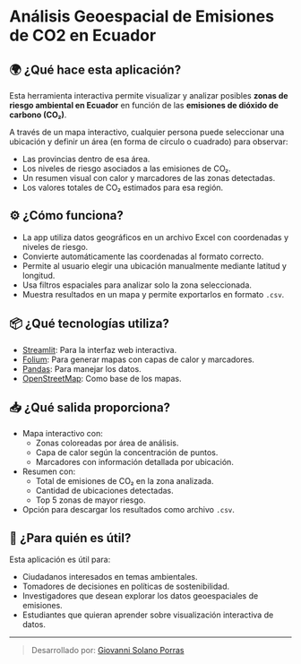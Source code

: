 # Análisis Geoespacial de Emisiones de CO2 en Ecuador

## 🌍 ¿Qué hace esta aplicación?

Esta herramienta interactiva permite visualizar y analizar posibles **zonas de riesgo ambiental en Ecuador** en función de las **emisiones de dióxido de carbono (CO₂)**.

A través de un mapa interactivo, cualquier persona puede seleccionar una ubicación y definir un área (en forma de círculo o cuadrado) para observar:

- Las provincias dentro de esa área.
- Los niveles de riesgo asociados a las emisiones de CO₂.
- Un resumen visual con calor y marcadores de las zonas detectadas.
- Los valores totales de CO₂ estimados para esa región.

## ⚙️ ¿Cómo funciona?

- La app utiliza datos geográficos en un archivo Excel con coordenadas y niveles de riesgo.
- Convierte automáticamente las coordenadas al formato correcto.
- Permite al usuario elegir una ubicación manualmente mediante latitud y longitud.
- Usa filtros espaciales para analizar solo la zona seleccionada.
- Muestra resultados en un mapa y permite exportarlos en formato `.csv`.

## 📦 ¿Qué tecnologías utiliza?

- [Streamlit](https://streamlit.io): Para la interfaz web interactiva.
- [Folium](https://python-visualization.github.io/folium/): Para generar mapas con capas de calor y marcadores.
- [Pandas](https://pandas.pydata.org): Para manejar los datos.
- [OpenStreetMap](https://www.openstreetmap.org): Como base de los mapas.

## 📥 ¿Qué salida proporciona?

- Mapa interactivo con:
  - Zonas coloreadas por área de análisis.
  - Capa de calor según la concentración de puntos.
  - Marcadores con información detallada por ubicación.
- Resumen con:
  - Total de emisiones de CO₂ en la zona analizada.
  - Cantidad de ubicaciones detectadas.
  - Top 5 zonas de mayor riesgo.
- Opción para descargar los resultados como archivo `.csv`.

## 🎯 ¿Para quién es útil?

Esta aplicación es útil para:

- Ciudadanos interesados en temas ambientales.
- Tomadores de decisiones en políticas de sostenibilidad.
- Investigadores que desean explorar los datos geoespaciales de emisiones.
- Estudiantes que quieran aprender sobre visualización interactiva de datos.

---

> Desarrollado por: [Giovanni Solano Porras](https://github.com/porrasgp)

